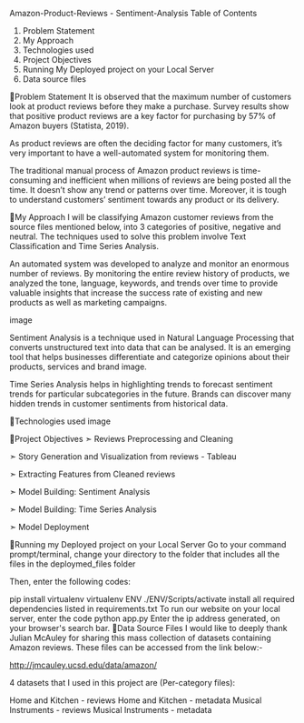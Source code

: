 Amazon-Product-Reviews - Sentiment-Analysis
Table of Contents
1. Problem Statement
2. My Approach
3. Technologies used
4. Project Objectives
5. Running My Deployed project on your Local Server
6. Data source files

🔹Problem Statement
It is observed that the maximum number of customers look at product reviews before they make a purchase. Survey results show that positive product reviews are a key factor for purchasing by 57% of Amazon buyers (Statista, 2019).

As product reviews are often the deciding factor for many customers, it’s very important to have a well-automated system for monitoring them.

The traditional manual process of Amazon product reviews is time-consuming and inefficient when millions of reviews are being posted all the time. It doesn’t show any trend or patterns over time. Moreover, it is tough to understand customers’ sentiment towards any product or its delivery.

🔹My Approach
I will be classifying Amazon customer reviews from the source files mentioned below, into 3 categories of positive, negative and neutral. The techniques used to solve this problem involve Text Classification and Time Series Analysis.

An automated system was developed to analyze and monitor an enormous number of reviews. By monitoring the entire review history of products, we analyzed the tone, language, keywords, and trends over time to provide valuable insights that increase the success rate of existing and new products as well as marketing campaigns.

image

Sentiment Analysis is a technique used in Natural Language Processing that converts unstructured text into data that can be analysed. It is an emerging tool that helps businesses differentiate and categorize opinions about their products, services and brand image.

Time Series Analysis helps in highlighting trends to forecast sentiment trends for particular subcategories in the future. Brands can discover many hidden trends in customer sentiments from historical data.

🔹Technologies used
image

🔹Project Objectives
➣ Reviews Preprocessing and Cleaning

➣ Story Generation and Visualization from reviews - Tableau

➣ Extracting Features from Cleaned reviews

➣ Model Building: Sentiment Analysis

➣ Model Building: Time Series Analysis

➣ Model Deployment

🔹Running my Deployed project on your Local Server
Go to your command prompt/terminal, change your directory to the folder that includes all the files in the deploymed_files folder

Then, enter the following codes:

pip install virtualenv
virtualenv ENV
./ENV/Scripts/activate
install all required dependencies listed in requirements.txt
To run our website on your local server, enter the code python app.py
Enter the ip address generated, on your browser's search bar.
🔹Data Source Files
I would like to deeply thank Julian McAuley for sharing this mass collection of datasets containing Amazon reviews. These files can be accessed from the link below:-

http://jmcauley.ucsd.edu/data/amazon/

4 datasets that I used in this project are (Per-category files):

Home and Kitchen - reviews
Home and Kitchen - metadata
Musical Instruments - reviews
Musical Instruments - metadata
